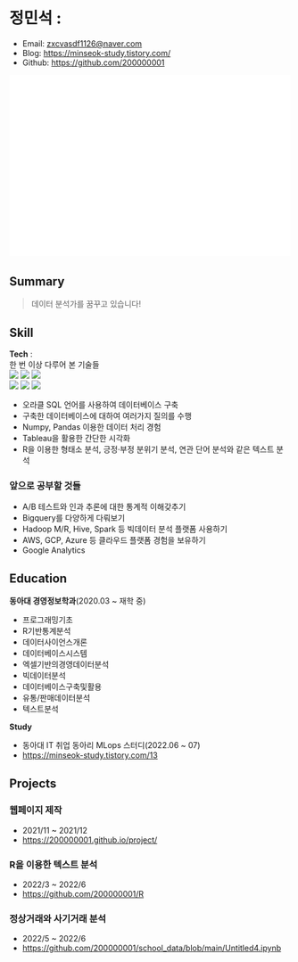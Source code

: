 # 정민석 :
- Email: zxcvasdf1126@naver.com
- Blog:  https://minseok-study.tistory.com/
- Github: https://github.com/200000001


![Metrics](/github-metrics.svg)

## Summary
> 데이터 분석가를 꿈꾸고 있습니다!

## Skill
**Tech** :  
한 번 이상 다루어 본 기술들   
<img src="https://img.shields.io/badge/Python-3766AB?style=flat-square&logo=Python&logoColor=white"/></a>
<img src="https://img.shields.io/badge/Pandas-150458?style=flat-square&logo=Pandas&logoColor=white"/></a>
<img src="https://img.shields.io/badge/Numpy-013243?style=flat-square&logo=Numpy&logoColor=white"/></a>  
<img src="https://img.shields.io/badge/Oracle RDBMS-F80000?style=for-the-badge&logo=Oracle RDBMS&logoColor=white">
<img src="https://img.shields.io/badge/R-276DC3?style=for-the-badge&logo=R&logoColor=white">
<img src="https://img.shields.io/badge/Tableau-E97627?style=for-the-badge&logo=Tableau&logoColor=white">

- 오라클 SQL 언어를 사용하여 데이터베이스 구축
- 구축한 데이터베이스에 대하여 여러가지 질의를 수행
- Numpy, Pandas 이용한 데이터 처리 경험
- Tableau을 활용한 간단한 시각화
- R을 이용한 형태소 분석, 긍정·부정 분위기 분석, 연관 단어 분석와 같은 텍스트 분석


### 앞으로 공부할 것들
- A/B 테스트와 인과 추론에 대한 통계적 이해갖추기 
- Bigquery를 다양하게 다뤄보기
- Hadoop M/R, Hive, Spark 등 빅데이터 분석 플랫폼 사용하기
- AWS, GCP, Azure 등 클라우드 플랫폼 경험을 보유하기
- Google Analytics 
 

## Education  

**동아대 경영정보학과**(2020.03 ~ 재학 중)  

- 프로그래밍기초
- R기반통계분석	
- 데이터사이언스개론
- 데이터베이스시스템
- 엑셀기반의경영데이터분석
- 빅데이터분석
- 데이터베이스구축및활용 
- 유통/판매데이터분석
- 텍스트분석 

**Study**
- 동아대 IT 취업 동아리 MLops 스터디(2022.06 ~ 07)
- https://minseok-study.tistory.com/13

## Projects
 
### 웹페이지 제작

- 2021/11 ~ 2021/12
- https://200000001.github.io/project/

### R을 이용한 텍스트 분석

- 2022/3 ~ 2022/6
- https://github.com/200000001/R

### 정상거래와 사기거래 분석
- 2022/5 ~ 2022/6
- https://github.com/200000001/school_data/blob/main/Untitled4.ipynb



